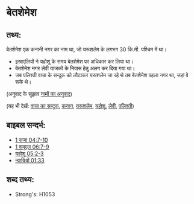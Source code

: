 # बेतशेमेश #

## तथ्य: ##

बेतशेमेश एक कनानी नगर का नाम था, जो यरूशलेम के लगभग 30 कि.मी. पश्चिम में था।

* इस्राएलियों ने यहोशू के समय बेतशेमेश पर अधिकार कर लिया था।
* बेतशेमेश नगर लेवी याजकों के निवास हेतु अलग कर दिया गया था।
* जब पलिश्ती वाचा के सन्दूक को लौटाकर यरूशलेम जा रहे थे तब बेतशेमेश पहला नगर था, जहां वे रूके थे।

(अनुवाद के सुझाव [नामों का अनुवाद](rc://en/ta/man/translate/translate-names))

(यह भी देखें: [वाचा का सन्दूक](../kt/arkofthecovenant.md), [कनान](../names/canaan.md), [यरूशलेम](../names/jerusalem.md), [यहोशू](../names/joshua.md), [लेवी](../names/levite.md), [पलिश्ती](../names/philistines.md))

## बाइबल सन्दर्भ: ##

* [1 राजा 04:7-10](rc://en/tn/help/1ki/04/07)
* [1 शमूएल 06:7-9](rc://en/tn/help/1sa/06/07)
* [यहोशू 05:2-3](rc://en/tn/help/jos/19/20)
* [न्यायियों 01:33](rc://en/tn/help/jdg/01/33)

## शब्द तथ्य: ##

* Strong's: H1053
